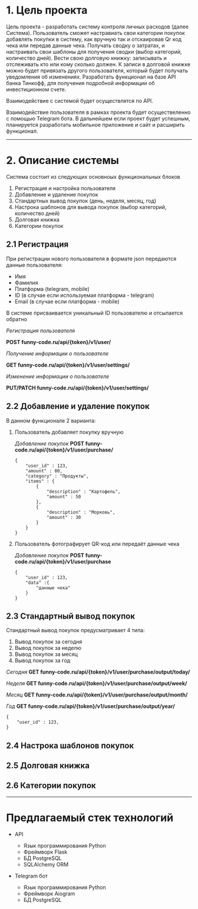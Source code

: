 # 1. Цель проекта

Цель проекта - разработать систему контроля личных расходов (далее Система). Пользователь сможет настравиать свои категории покупок добавлять покупки в систему, как вручную так и отскаировав Qr код чека или передав данные чека. Получать сводку о затратах, и настраивать свои шаблоны для получения сводки (выбор категорий, количество дней). Вести свою долговую книжку: записывать и отслеживать кто или кому сколько должен. К записи в долговой книжке можно будет привязать другого пользователя, который будет получать уведомления об изменениях. Разработать функционал на базе API банка Тинкофф, для получения подробной информации об инвестиционном счете.

Взаимодействие с системой будет осуществлятся по API.

Взаимодействие пользователя в рамках проекта будет осуществеленно с помощью Telegram бота. В дальнейшем если проект будет успешным, планируется разработать мобильное приложение и сайт и расширить функционал.
***
# 2. Описание системы
Система состоит из следующих основноых функциональных блоков

1. Регистрация и настройка пользователя
2. Добавление и удаление покупок
3. Стандартных вывод покупок (день, неделя, месяц, год)
4. Настрока шаблонов для вывода покупок (выбор категорий, количество дней)
5. Долговая книжка
6. Категории покупок


## 2.1 Регистрация

При регистрации нового пользователя в формате json передаются данные пользователя:

* Имя
* Фамилия
* Платформа (telegram, mobile)
* ID (в случае если используемая платформа - telegram)
* Email (в случае если платформа - mobile)

В системе присваивается уникальный ID пользователю и отсылается обратно


*Регистрация пользователя*

**POST funny-code.ru/api/{token}/v1/user/**


*Получение информации о пользователе*

**GET funny-code.ru/api/{token}/v1/user/settings/**


*Изменение информации о пользователе*

**PUT/PATCH funny-code.ru/api/{token}/v1/user/settings/**


## 2.2 Добавление и удаление покупок

В данном функционале 2 варианта:
1. Пользователь добавляет покупку вручную


    *Добавление покупок*
    **POST funny-code.ru/api/{token}/v1/user/purchase/**
    ```
    {
        "user_id" : 123,
        "amount" : 80,
        "category" : "Продукты",
        "items" : {
            {
                "description" : "Картофель",
                "amount" : 50
            },
            {
                "description" : "Морковь",
                "amount" : 30
            }
        }
    }
    ```
2. Пользователь фотографирует QR-код или передаёт данные чека


    *Добавление покупок*
    **POST funny-code.ru/api/{token}/v1/user/purchase**
    ```
    {
        "user_id" : 123,
        "data" :{
            "данные чека"
        }
    }
    ```
## 2.3 Стандартный вывод покупок


Стандартный вывод покупок предусматривает 4 типа:

1. Вывод покупок за сегодня
2. Вывод покупок за неделю
3. Вывод покупок за месяц
4. Вывод покупок за год

*Сегодня*
**GET funny-code.ru/api/{token}/v1/user/purchase/output/today/**

*Неделя*
**GET funny-code.ru/api/{token}/v1/user/purchase/output/week/**

*Месяц*
**GET funny-code.ru/api/{token}/v1/user/purchase/output/month/**

*Год*
**GET funny-code.ru/api/{token}/v1/user/purchase/output/year/**

```
{
    "user_id" : 123,
}
```


## 2.4 Настрока шаблонов покупок

## 2.5 Долговая книжка

## 2.6 Категории покупок

***

# Предлагаемый стек технологий

* API
    - Язык программирования Python
    - Фреймворк Flask
    - БД PostgreSQL
    - SQLAlchemy ORM

* Telegram бот
    - Язык программирования Python
    - Фреймворк Aiogram
    - БД PostgreSQL






























